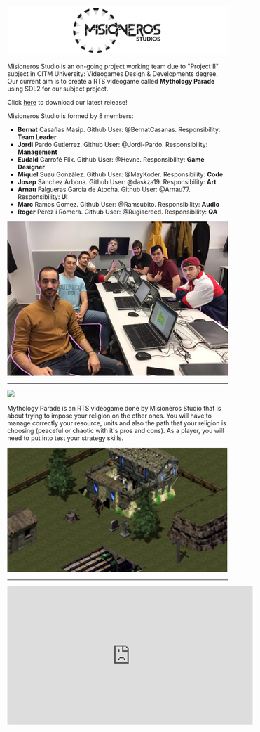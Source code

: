 <img src="Wiki_pics/Art/Team Logo.png">

Misioneros Studio is an on-going project working team due to "Project II" subject in CITM University: Videogames Design & Developments degree. Our current aim is to create a RTS videogame called **Mythology Parade** using SDL2 for our subject project.

Click [here](https://github.com/Misioneros-Studio/Mythology-Parade/releases/tag/1.0) to download our latest release!

Misioneros Studio is formed by 8 members:

* **Bernat** Casañas Masip. Github User: @BernatCasanas. Responsibility: **Team Leader**
* **Jordi** Pardo Gutierrez. Github User: @Jordi-Pardo. Responsibility: **Management**
* **Eudald** Garrofé Flix. Github User: @Hevne. Responsibility: **Game Designer**
* **Miquel** Suau Gonzàlez. Github User: @MayKoder. Responsibility: **Code**
* **Josep** Sànchez Arbona. Github User: @daskza19. Responsibility: **Art**
* **Arnau** Falgueras García de Atocha. Github User: @Arnau77. Responsibility: **UI**
* **Marc** Ramos Gomez. Github User: @Ramsubito. Responsibility: **Audio**
* **Roger** Pérez i Romera. Github User: @Rugiacreed. Responsibility: **QA**

<img src="docs/Images/WhatsApp Image 2020-03-06 at 12.34.56.jpeg">

***

<img src="Wiki_pics/Art/Game Logo.png">

Mythology Parade is an RTS videogame done by Misioneros Studio that is about trying to impose your religion on the other ones. You will have to manage correctly your resource, units and also the path that your religion is choosing (peaceful or chaotic with it's pros and cons). As a player, you will need to put into test your strategy skills. <br>

<img src="Wiki_pics/Art/Camera.png">

***

<iframe width="560" height="315" src="https://www.youtube.com/embed/pljsC0pNg7A" frameborder="0" allow="accelerometer; autoplay; encrypted-media; gyroscope; picture-in-picture" allowfullscreen></iframe>
